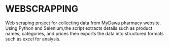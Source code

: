 # WEBSCRAPPING
Web scraping project for collecting data from MyDawa pharmacy website. Using Python and Selenium,the script extracts details such as product names, categories, and prices then exports the data into structured formats such as excel for analysis.
